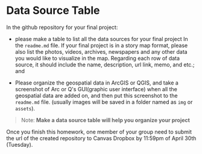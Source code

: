 # Data Source Table

In the github repository for your final project:

- please make a table to list all the data sources for your final project In the `readme.md` file. If your final project is in a story map format, please also list the photos, videos, archives, newspapers and any other data you would like to visualize in the map. Regarding each row of data source, it should include the name, description, url link, memo, and etc.; and

- Please organize the geospatial data in ArcGIS or QGIS, and take a screenshot of Arc or Q's GUI(graphic user interface) when all the geospatial data are added on, and then put this screenshot to the `readme.md` file. (usually images will be saved in a folder named as `img` or `assets`).

> Note: **Make a data source table will help you organize your project**

Once you finish this homework, one member of your group need to submit the url of the created repository to Canvas Dropbox by 11:59pm of April 30th (Tuesday).
